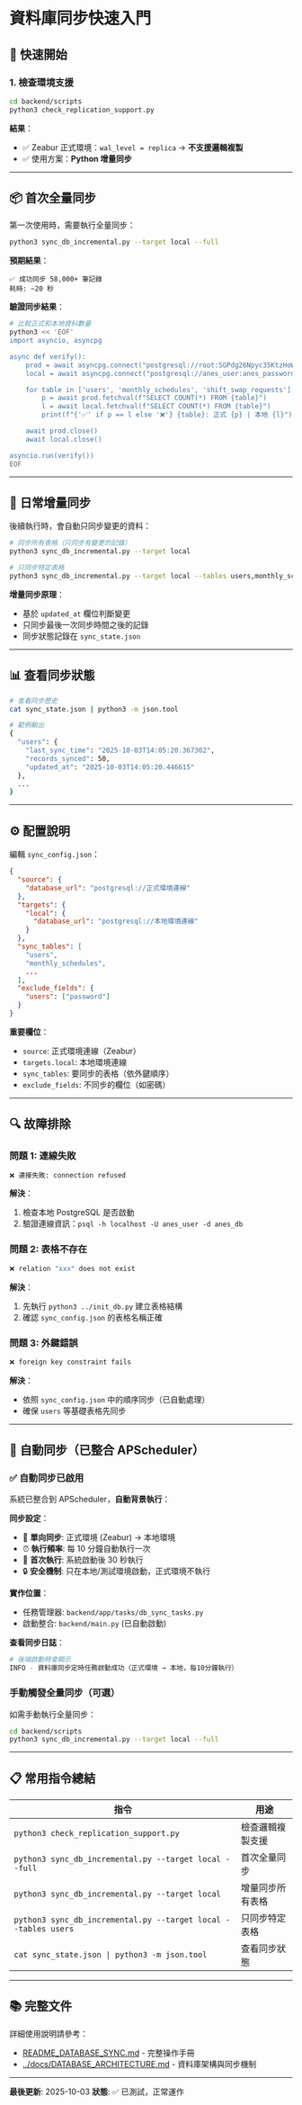 # 資料庫同步快速入門

## 🚀 快速開始

### 1. 檢查環境支援

```bash
cd backend/scripts
python3 check_replication_support.py
```

**結果**：
- ✅ Zeabur 正式環境：`wal_level = replica` → **不支援邏輯複製**
- ✅ 使用方案：**Python 增量同步**

---

## 📦 首次全量同步

第一次使用時，需要執行全量同步：

```bash
python3 sync_db_incremental.py --target local --full
```

**預期結果**：
```
✅ 成功同步 58,000+ 筆記錄
耗時: ~20 秒
```

**驗證同步結果**：
```bash
# 比較正式和本地資料數量
python3 << 'EOF'
import asyncio, asyncpg

async def verify():
    prod = await asyncpg.connect("postgresql://root:SGPdg26Npyc35KtzHoW1x4U0YC7TkL98@hnd1.clusters.zeabur.com:32221/zeabur")
    local = await asyncpg.connect("postgresql://anes_user:anes_password@localhost:5432/anes_db")

    for table in ['users', 'monthly_schedules', 'shift_swap_requests']:
        p = await prod.fetchval(f"SELECT COUNT(*) FROM {table}")
        l = await local.fetchval(f"SELECT COUNT(*) FROM {table}")
        print(f"{'✅' if p == l else '❌'} {table}: 正式 {p} | 本地 {l}")

    await prod.close()
    await local.close()

asyncio.run(verify())
EOF
```

---

## 🔄 日常增量同步

後續執行時，會自動只同步變更的資料：

```bash
# 同步所有表格（只同步有變更的記錄）
python3 sync_db_incremental.py --target local

# 只同步特定表格
python3 sync_db_incremental.py --target local --tables users,monthly_schedules
```

**增量同步原理**：
- 基於 `updated_at` 欄位判斷變更
- 只同步最後一次同步時間之後的記錄
- 同步狀態記錄在 `sync_state.json`

---

## 📊 查看同步狀態

```bash
# 查看同步歷史
cat sync_state.json | python3 -m json.tool

# 範例輸出
{
  "users": {
    "last_sync_time": "2025-10-03T14:05:20.367302",
    "records_synced": 50,
    "updated_at": "2025-10-03T14:05:20.446615"
  },
  ...
}
```

---

## ⚙️ 配置說明

編輯 `sync_config.json`：

```json
{
  "source": {
    "database_url": "postgresql://正式環境連線"
  },
  "targets": {
    "local": {
      "database_url": "postgresql://本地環境連線"
    }
  },
  "sync_tables": [
    "users",
    "monthly_schedules",
    ...
  ],
  "exclude_fields": {
    "users": ["password"]
  }
}
```

**重要欄位**：
- `source`: 正式環境連線（Zeabur）
- `targets.local`: 本地環境連線
- `sync_tables`: 要同步的表格（依外鍵順序）
- `exclude_fields`: 不同步的欄位（如密碼）

---

## 🔍 故障排除

### 問題 1: 連線失敗

```bash
❌ 連接失敗: connection refused
```

**解決**：
1. 檢查本地 PostgreSQL 是否啟動
2. 驗證連線資訊：`psql -h localhost -U anes_user -d anes_db`

### 問題 2: 表格不存在

```bash
❌ relation "xxx" does not exist
```

**解決**：
1. 先執行 `python3 ../init_db.py` 建立表格結構
2. 確認 `sync_config.json` 的表格名稱正確

### 問題 3: 外鍵錯誤

```bash
❌ foreign key constraint fails
```

**解決**：
- 依照 `sync_config.json` 中的順序同步（已自動處理）
- 確保 `users` 等基礎表格先同步

---

## 🤖 自動同步（已整合 APScheduler）

### ✅ 自動同步已啟用

系統已整合到 APScheduler，**自動背景執行**：

**同步設定**：
- 📍 **單向同步**: 正式環境 (Zeabur) → 本地環境
- ⏰ **執行頻率**: 每 10 分鐘自動執行一次
- 🚀 **首次執行**: 系統啟動後 30 秒執行
- 🔒 **安全機制**: 只在本地/測試環境啟動，正式環境不執行

**實作位置**：
- 任務管理器: `backend/app/tasks/db_sync_tasks.py`
- 啟動整合: `backend/main.py` (已自動啟動)

**查看同步日誌**：
```bash
# 後端啟動時會顯示
INFO - 資料庫同步定時任務啟動成功（正式環境 → 本地，每10分鐘執行）
```

### 手動觸發全量同步（可選）

如需手動執行全量同步：
```bash
cd backend/scripts
python3 sync_db_incremental.py --target local --full
```

---

## 📋 常用指令總結

| 指令 | 用途 |
|------|------|
| `python3 check_replication_support.py` | 檢查邏輯複製支援 |
| `python3 sync_db_incremental.py --target local --full` | 首次全量同步 |
| `python3 sync_db_incremental.py --target local` | 增量同步所有表格 |
| `python3 sync_db_incremental.py --target local --tables users` | 只同步特定表格 |
| `cat sync_state.json \| python3 -m json.tool` | 查看同步狀態 |

---

## 📚 完整文件

詳細使用說明請參考：
- [README_DATABASE_SYNC.md](README_DATABASE_SYNC.md) - 完整操作手冊
- [../docs/DATABASE_ARCHITECTURE.md](../../docs/DATABASE_ARCHITECTURE.md) - 資料庫架構與同步機制

---

**最後更新**: 2025-10-03
**狀態**: ✅ 已測試，正常運作
